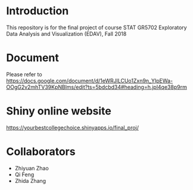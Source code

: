 # Introduction
This repository is for the final project of course
	STAT GR5702 Exploratory Data Analysis and Visualization (EDAV), Fall 2018

# Document
Please refer to https://docs.google.com/document/d/1eWRJlLCUo1Zxn9n_YIpEWa-OOgG2v2mhTV39KpNBlms/edit?ts=5bdcbd34#heading=h.jpl4qe38p9rm

# Shiny online website
https://yourbestcollegechoice.shinyapps.io/final_proj/

# Collaborators
- Zhiyuan Zhao
- Qi Feng
- Zhida Zhang

